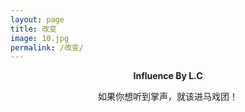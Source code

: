 ```yaml
---
layout: page
title: 改变
image: 10.jpg
permalink: /改变/
---
```


**<center> Influence By L.C </center>**

<iframe src="/vedio/rainbow.mp3" allow="autoplay" style="display:none" id="iframeAudio"></iframe>

<center>如果你想听到掌声，就该进马戏团！</center>
  


